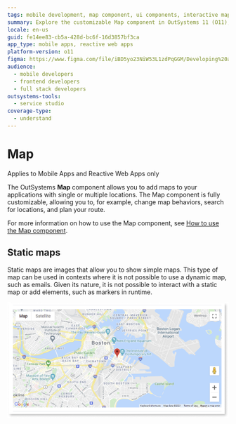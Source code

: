 ```yaml
---
tags: mobile development, map component, ui components, interactive maps, static maps
summary: Explore the customizable Map component in OutSystems 11 (O11), designed for adding interactive and static maps to mobile and reactive web apps.
locale: en-us
guid: fe14ee83-cb5a-428d-bc6f-16d3857bf3ca
app_type: mobile apps, reactive web apps
platform-version: o11
figma: https://www.figma.com/file/iBD5yo23NiW53L1zdPqGGM/Developing%20an%20Application?node-id=830:1144
audience:
  - mobile developers
  - frontend developers
  - full stack developers
outsystems-tools:
  - service studio
coverage-type:
  - understand
---
```


# Map

<div class="info" markdown="1">

Applies to Mobile Apps and Reactive Web Apps only

</div>

The OutSystems **Map** component allows you to add maps to your applications with single or multiple locations. The Map component is fully customizable, allowing you to, for example, change map behaviors, search for locations, and plan your route.

For more information on how to use the Map component, see [How to use the Map component](map.md).

## Static maps

Static maps are images that allow you to show simple maps. This type of map can be used in contexts where it is not possible to use a dynamic map, such as emails. Given its nature, it is not possible to interact with a static map or add elements, such as markers in runtime.

![Overview of a static map in OutSystems application](images/map-overview.png "Static Map Overview")

